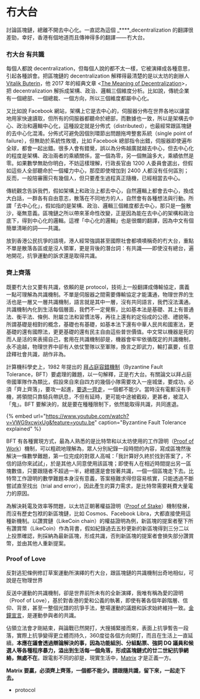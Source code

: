 # 冇大台

討論區塊鏈，總離不開去中心化。一直認為這個 _****_decentralization 的翻譯很差勁，幸好，香港有個地道而且傳神得多的翻譯 —— 冇大台。

### 冇大台 有共識

每個人都說 decentralization，但每個人說的都不太一樣，它被演繹成各種意思，引起各種誤會。把區塊鏈的 decentralization 解釋得最清楚的是以太坊的創辦人 [Vitalik Buterin](https://en.wikipedia.org/wiki/Vitalik_Buterin)，他 2017 年的經典文章 &lt;[The Meaning of Decentralization](https://medium.com/@VitalikButerin/the-meaning-of-decentralization-a0c92b76a274)&gt;，把 decentralization 解拆成架構、政治、邏輯三個維度分析。比如說，傳統企業有一個總部、一個總裁、一個方向，所以三個維度都屬中心化。

又比如說 Facebook 網站，架構上它是去中心的，伺服器分佈在世界各地以讓當地用家快速讀取，但所有的伺服器都聽命於總部，而數據也一致，所以是架構去中心、政治和邏輯中心化，這種設定就是分佈式（distributed），也最經常跟區塊鏈的去中心化混淆。分佈式可避免因個別環節出問題拖垮整套系統（single point of failure），但無助於系統性敗壞，比如 Facebook 總部指令出錯，伺服器即使遍布全球，都會一起出錯。很多人會有錯覺，誤以為分佈越廣就越去中心，但去中心化的程度是架構、政治兩者的乘績關係，當一個為零，另一個無論多大，乘績依然是零。如果數學無助你明白，不妨這樣理解，行政長官由 1200 人委員會選出，但假如這些人全部聽命於一個權力中心，那麼即使增加到 2400 人都沒有任何區別；反而，一般陪審團只有幾個人，但只要產生過程真正隨機，已經相當去中心。

傳統觀念告訴我們，假如架構上和政治上都去中心，自然邏輯上都會去中心，換成大白話，一群各有自由意志，散落在不同地方的人，自然會有各種想法與行動。所謂「去中心化」，假如指的是架構、政治、邏輯三個維度都去中心，那只是一盤散沙，毫無意義。區塊鏈之所以帶來革命性改變，正是因為能在去中心的架構和政治底下，得到中心化的邏輯。這裡「中心化的邏輯」也是很爛的翻譯，因為中文有個簡單清晰的詞——共識。

放到香港公民抗爭的語境，港人經常強調甚至國際社會都嘖嘖稱奇的冇大台，重點不單是散落各區或是沒人領軍，更是背後的潛台詞：有共識——即使沒有總台，遍地開花，抗爭運動的訴求還是取得共識。

### 齊上齊落

既要冇大台又要有共識，依賴的是 protocol，技術上一般翻譯成傳輸協定，廣義一點可理解為共識機制。不單是伺服器之間需要傳輸協定才能溝通，物理世界的生活也是一層又一層共識機制，語言就是其中一層，沒有共同語言，我們沒法溝通。共識機制內化到生活每個層面，我們不一定覺察，比如基本法是基礎、其上有普通法、衡平法、條例、附屬立法和習慣法等，再往上還有約定俗成的公德、禮貌等。所謂基礎是相對的概念，基礎也有基礎，如基本法下還有中華人民共和國憲法，更基礎的還有國際法，更更基礎的還有民主自由這些普世價值。中文常以機器是死的而人是活的來表揚自己，套用在共識機制卻是，機器會牢牢依循既定的共識機制，永不逾越，物理世界中卻有人依仗警隊以至軍隊，換言之即武力，輸打贏要，任意詮釋社會共識，胡作非為。

計算機科學史上，1982 年提出的 [拜占庭容錯機制](https://youtu.be/VWG9xcwjxUg)（Byzantine Fault Tolerance，BFT）要處理的難題，以一句解釋，正是冇大台。有關論文以拜占庭帝國軍隊作為類比，假設來自來自四方的幾個小隊需要攻入一座城堡，要成功，必須「齊上齊落」，要攻一起進，[要退一齊走](https://thestandnews.com/politics/%E4%BD%94%E9%A0%98%E7%AB%8B%E6%B3%95%E6%9C%83-%E5%A0%85%E6%8C%81-%E4%B8%80%E9%BD%8A%E8%B5%B0-%E6%95%B8%E5%8D%81%E7%A4%BA%E5%A8%81%E8%80%85%E5%86%92%E6%B8%85%E5%A0%B4%E6%AD%BB%E7%B7%9A-%E9%87%8D%E8%BF%94%E6%9C%83%E8%AD%B0%E5%BB%B3%E5%8B%B8%E9%9B%A2%E7%95%99%E5%AE%88%E8%80%85/)，一個都不能少。當時沒有電郵沒有手機，將領間只靠騎兵帶訊息，不但有延時，更可能中途被截殺，更甚者，被混入「鬼」。BFT 要解決的，就是要在種種限制下，依然能取得共識，共同進退。

{% embed url="https://www.youtube.com/watch?v=VWG9xcwjxUg&feature=youtu.be" caption="Byzantine Fault Tolerance explained" %}

BFT 有各種實現方式，最為人熟悉的是比特幣和以太坊使用的工作證明（[Proof of Work](https://en.wikipedia.org/wiki/Proof_of_work)）機制，可以粗疏地理解為，眾人分別紀錄一段時間的內容，寫成區塊然後解決一條數學難題，第一位完成的對眾人高喊：「我計算好久終於找到答案了，不信的話你來試試」，於是其他人同意使用該區塊；即使有人在相近時間提出另一區塊數值，只要跟隨者不超過一半，總體還是會按著共識，一個一個區塊走下去。比特幣工作證明的數學難題本身沒有意義，答案極難求得但容易核實，只能透過不斷嘗試直至找出（trial and error），因此產生的算力需求，是比特幣需要耗費大量電力的原因。

為解決耗電及效率等問題，以太坊正朝著權益證明（[Proof of Stake](https://en.wikipedia.org/wiki/Proof_of_stake)）機制發展，而沒有歷史包袱的新區塊鏈，比如 Cosmos、Facebook Libra，大都直接使用這種新機制。以讚賞鏈（LikeCoin chain）的權益證明為例，新區塊的提案者壓下所有讚賞幣（LikeCoin）作為背書，假如紀錄過去五秒更新的新區塊得到三分二以上投票確認，則採納為最新區塊，形成共識，否則新區塊的提案者會損失部分讚賞幣，並由其他人重新提案。

### Proof of Love

反對逃犯條例修訂草案運動所演繹的冇大台，跟區塊鏈的共識機制出奇地相似，可說是在物理世界

反送中運動的共識機制，卻是世界前所未有的全新演繹，我唯有稱為愛的證明（Proof of Love），基於對香港的愛和公義的執著，即使有著各個年齡階層、信仰、背景，甚至一整個光譜的抗爭手法，整場運動的議題和訴求始終維持一致。[金鐘宣言](https://www.inmediahk.net/node/1065302)，是運動參與者的共識。





佔領立法會才剛結束，與論戰已然開打，大搜捕緊接而來，表面上抗爭暫告一段落，實際上抗爭變得更立體而持久，360度從各個方向開打，而且在生活上一直延續。**本應在議會透過辯論解決的事，因為功能組別、分組點票、強詞 DQ 議員和候選人等各種程序暴力，溢出到生活每一個角落，形成區塊鏈式的廿二世紀抗爭網絡，無處不在**。跟電影不同的卻是，現實生活中，[Matrix](https://en.wikipedia.org/wiki/The_Matrix) 才是正義一方。

**Matrix 要贏，必須齊上齊落，一個都不能少。請跟隨共識，留下來，一起走下去。**

* protocol

#### 

